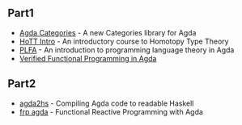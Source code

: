 ## Part1
- [Agda Categories](https://github.com/agda/agda-categories) - A new Categories library for Agda 
- [HoTT Intro](https://github.com/EgbertRijke/HoTT-Intro) - An introductory course to Homotopy Type Theory 
- [PLFA](https://github.com/plfa/plfa.github.io) - An introduction to programming language theory in Agda 
- [Verified Functional Programming in Agda](https://www.morganclaypoolpublishers.com/catalog_Orig/samples/9781970001259_sample.pdf)
  
## Part2
- [agda2hs](https://github.com/agda/agda2hs) - Compiling Agda code to readable Haskell 
- [frp agda](https://github.com/divipp/frp_agda) - Functional Reactive Programming with Agda 